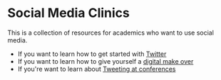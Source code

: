 # Social Media Clinics

This is a collection of resources for academics who want to use social media.

* If you want to learn how to get started with [Twitter](twitter)
* If you want to learn how to give yourself a [digital make over](digitalmakeover)
* If you're want to learn about [Tweeting at conferences](conferences)

